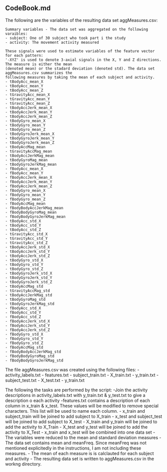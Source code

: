 CodeBook.md
-----------

The following are the variables of the resulting data set aggMeasures.csv:

	Summary variables - The data set was aggregated on the following varaibles:
	- subject: One of 30 subject who took part i the study
	- activity: The movement activity measured
	
	These signals were used to estimate variables of the feature vector for each pattern:  
	'-XYZ' is used to denote 3-axial signals in the X, Y and Z directions. The measure is either the mean 
	(denoted mean) or the stadard deviation (denoted std). The data set aggMeasures.csv summarizes the 
	following measures by taking the mean of each subject and activity.
	- tBodyAcc_mean_X
	- tBodyAcc_mean_Y
	- tBodyAcc_mean_Z
	- tGravityAcc_mean_X
	- tGravityAcc_mean_Y
	- tGravityAcc_mean_Z
	- tBodyAccJerk_mean_X
	- tBodyAccJerk_mean_Y
	- tBodyAccJerk_mean_Z
	- tBodyGyro_mean_X
	- tBodyGyro_mean_Y
	- tBodyGyro_mean_Z
	- tBodyGyroJerk_mean_X
	- tBodyGyroJerk_mean_Y
	- tBodyGyroJerk_mean_Z
	- tBodyAccMag_mean
	- tGravityAccMag_mean
	- tBodyAccJerkMag_mean
	- tBodyGyroMag_mean
	- tBodyGyroJerkMag_mean
	- fBodyAcc_mean_X
	- fBodyAcc_mean_Y
	- fBodyAccJerk_mean_X
	- fBodyAccJerk_mean_Y
	- fBodyAccJerk_mean_Z
	- fBodyGyro_mean_X
	- fBodyGyro_mean_Y
	- fBodyGyro_mean_Z
	- fBodyAccMag_mean
	- fBodyBodyAccJerkMag_mean
	- fBodyBodyGyroMag_mean
	- fBodyBodyGyroJerkMag_mean
	- tBodyAcc_std_X
	- tBodyAcc_std_Y
	- tBodyAcc_std_Z
	- tGravityAcc_std_X
	- tGravityAcc_std_Y
	- tGravityAcc_std_Z
	- tBodyAccJerk_std_X
	- tBodyAccJerk_std_Y
	- tBodyAccJerk_std_Z
	- tBodyGyro_std_X
	- tBodyGyro_std_Y
	- tBodyGyro_std_Z
	- tBodyGyroJerk_std_X
	- tBodyGyroJerk_std_Y
	- tBodyGyroJerk_std_Z
	- tBodyAccMag_std
	- tGravityAccMag_std
	- tBodyAccJerkMag_std
	- tBodyGyroMag_std
	- tBodyGyroJerkMag_std
	- fBodyAcc_std_X
	- fBodyAcc_std_Y
	- fBodyAcc_std_Z
	- fBodyAccJerk_std_X
	- fBodyAccJerk_std_Y
	- fBodyAccJerk_std_Z
	- fBodyGyro_std_X
	- fBodyGyro_std_Y
	- fBodyGyro_std_Z
	- fBodyAccMag_std
	- fBodyBodyAccJerkMag_std
	- fBodyBodyGyroMag_std
	- fBodyBodyGyroJerkMag_std
	
The file aggMeasures.csv was created using the following files:
	- activity_labels.txt
	- features.txt
	- subject_train.txt
	- X_train.txt
	- y_train.txt
	- subject_test.txt
	- X_test.txt
	- y_train.txt

The following the tasks are performed by the script:
	-Join the activity descriptions in activity_labels.txt with y_train.txt & y_test.txt to give a description o each activity
	-features.txt contains a description of each column in x_train & x_test. These values will be modified to remove special characters. This list will be used to name each column.
	- x_train and subject_train will be joined to add subject to X_train 
	- x_test and subject_test will be joined to add subject to X_test 
	- X_train and y_train will be joined to add the activity to X_Train
	- X_test and y_test will be joined to add the activity to X_Test
	- x_train and x_test will be combined into one data set
	- The variables were reduced to the mean and standard deviation measures
		- The data set contains mean and meanFreq. Since meanFreq was not mentioned explicitedly in the instructions, I am not including these measures.
	- The mean of each measure is is calclauted for each subject and activity
	- The resulting data set is written to aggMeasures.csv in the workng directory.


